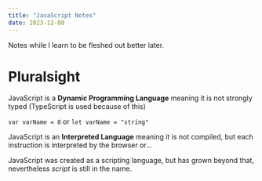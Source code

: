 ```yaml
---
title: "JavaScript Notes"
date: 2023-12-08
---
```


Notes while I learn to be fleshed out better later.

# Pluralsight
JavaScript is a **Dynamic Programming Language** meaning it is not strongly typed (TypeScript is used because of this)

`var varName = 0` or `let varName = "string"`

JavaScript is an **Interpreted Language** meaning it is not compiled, but each instruction is interpreted by the browser or...

JavaScript was created as a scripting language, but has grown beyond that, nevertheless *script* is still in the name.

